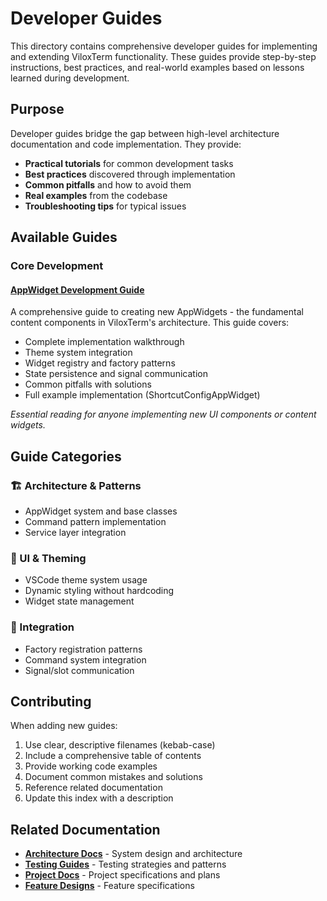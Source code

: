 # Developer Guides

This directory contains comprehensive developer guides for implementing and extending ViloxTerm functionality. These guides provide step-by-step instructions, best practices, and real-world examples based on lessons learned during development.

## Purpose

Developer guides bridge the gap between high-level architecture documentation and code implementation. They provide:
- **Practical tutorials** for common development tasks
- **Best practices** discovered through implementation
- **Common pitfalls** and how to avoid them
- **Real examples** from the codebase
- **Troubleshooting tips** for typical issues

## Available Guides

### Core Development

#### [AppWidget Development Guide](./appwidget-development-guide.md)
A comprehensive guide to creating new AppWidgets - the fundamental content components in ViloxTerm's architecture. This guide covers:
- Complete implementation walkthrough
- Theme system integration
- Widget registry and factory patterns
- State persistence and signal communication
- Common pitfalls with solutions
- Full example implementation (ShortcutConfigAppWidget)

*Essential reading for anyone implementing new UI components or content widgets.*

## Guide Categories

### 🏗️ Architecture & Patterns
- AppWidget system and base classes
- Command pattern implementation
- Service layer integration

### 🎨 UI & Theming
- VSCode theme system usage
- Dynamic styling without hardcoding
- Widget state management

### 🔧 Integration
- Factory registration patterns
- Command system integration
- Signal/slot communication

## Contributing

When adding new guides:
1. Use clear, descriptive filenames (kebab-case)
2. Include a comprehensive table of contents
3. Provide working code examples
4. Document common mistakes and solutions
5. Reference related documentation
6. Update this index with a description

## Related Documentation

- **[Architecture Docs](../architecture/)** - System design and architecture
- **[Testing Guides](../testing/)** - Testing strategies and patterns
- **[Project Docs](../project/)** - Project specifications and plans
- **[Feature Designs](../features/)** - Feature specifications